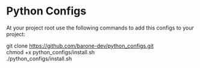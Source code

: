 # Python Configs

At your project root use the following commands to add this configs to your project:


git clone https://github.com/barone-dev/python_configs.git<br/>
chmod +x python_configs/install.sh<br/>
./python_configs/install.sh<br/>
